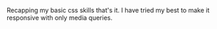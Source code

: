 Recapping my basic css skills that's it. I have tried my best to make it responsive with only media queries.
